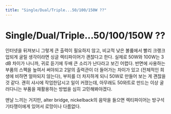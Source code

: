 ```yaml
---
title: "Single/Dual/Triple...50/100/150W ??"
---
```

# Single/Dual/Triple...50/100/150W ??

인터넷을 뒤져보니 그렇게 큰 출력이 필요하지 않고, 비교적 낮은 볼륨에서 빨리 크랭크 업되게 굴릴 생각이라면 싱글 렉티파이어가 괜찮다고 한다. 실제로 50W와 100W는 3 dB 차이가 나니까, 귀로 듣기에 두배 큰 소리가 난다라고 보긴 어렵다. 반면에 사용하는 부품의 스펙을 높여서 써야되고 2알의 출력관이 더 들어가는 차이가 있고 (전체적인 희생에 비하면 얼마되지 않는다), 부피를 더 차지하게 되니 50W로 만들어 보는 게 괜찮을 것 같다. 괜히 샤시에 작업한답시고 일이 커졌는데, 아무래도 50와트로 만드는 이상 굴러다니는 부품을 재활용하는 방법을 심히 고민해봐야겠다.

맨날 느끼는 거지만, alter bridge, nickelback의 음악을 들으면 렉티파이어는 방구석 기타쟁이에게 있어서 로망이나 다름없다. 


